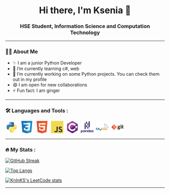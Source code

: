 <h1 align="center"> Hi there, I'm Ksenia 👋</h1>
<h3 align="center">HSE Student, Information Science and Computation Technology</h3>

---

### :woman_technologist: About Me 
<ul>
  <li> ✨ I am a junior Python Developer </li>
  <li> 🌱 I’m currently learning c#, web </li>
  <li> 🔭 I’m currently working on some Python projects. You can check them out in my profile </li>
  <li> 😄 I am open for new collaborations </li>
  <li> ⚡ Fun fact: I am ginger </li>
</ul>


---

### :hammer_and_wrench: Languages and Tools :
<div>
  <img src="https://github.com/devicons/devicon/blob/master/icons/python/python-original.svg"  title="Python" alt="Python" width="40" height="40"/>&nbsp;
  <img src="https://github.com/devicons/devicon/blob/master/icons/css3/css3-original.svg"  title="CSS3" alt="CSS" width="40" height="40"/>&nbsp;
  <img src="https://github.com/devicons/devicon/blob/master/icons/html5/html5-original.svg" title="HTML5" alt="HTML" width="40" height="40"/>&nbsp;
  <img src="https://github.com/devicons/devicon/blob/master/icons/javascript/javascript-original.svg" title="JavaScript" alt="JavaScript" width="40" height="40"/>&nbsp;
  <img src="https://github.com/devicons/devicon/blob/master/icons/csharp/csharp-original.svg"  title="C#" alt="C#" width="40" height="40"/>&nbsp;
  <img src="https://github.com/devicons/devicon/blob/master/icons/pandas/pandas-original-wordmark.svg"  title="Pandas" alt="Pandas" width="40" height="40"/>&nbsp;
  <img src="https://github.com/devicons/devicon/blob/master/icons/mysql/mysql-original-wordmark.svg" title="MySQL"  alt="MySQL" width="40" height="40"/>&nbsp;
  <img src="https://github.com/devicons/devicon/blob/master/icons/git/git-original-wordmark.svg" title="Git" **alt="Git" width="40" height="40"/>
</div>

---

### :fire: My Stats :
[![GitHub Streak](https://github-readme-streak-stats.herokuapp.com/?user=ScarletFlame611)](https://git.io/streak-stats)

[![Top Langs](https://github-readme-stats.vercel.app/api/top-langs/?username=ScarletFlame611&layout=compact)](https://github.com/anuraghazra/github-readme-stats)

[![KnlnKS's LeetCode stats](https://leetcode-stats-six.vercel.app/api?username=ScarletFlame)](https://github.com/KnlnKS/leetcode-stats)


---
